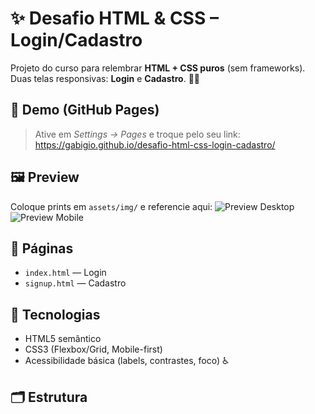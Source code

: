 # ✨ Desafio HTML & CSS – Login/Cadastro

Projeto do curso para relembrar **HTML + CSS puros** (sem frameworks). Duas telas responsivas: **Login** e **Cadastro**. 🎨📱

## 🔗 Demo (GitHub Pages)

> Ative em _Settings → Pages_ e troque pelo seu link:
> https://gabigio.github.io/desafio-html-css-login-cadastro/

## 🖼️ Preview

Coloque prints em `assets/img/` e referencie aqui:
![Preview Desktop](assets/img/preview-desktop.png)
![Preview Mobile](assets/img/preview-mobile.png)

## 🧩 Páginas

- `index.html` — Login
- `signup.html` — Cadastro

## 🧱 Tecnologias

- HTML5 semântico
- CSS3 (Flexbox/Grid, Mobile-first)
- Acessibilidade básica (labels, contrastes, foco) ♿

## 🗂️ Estrutura
